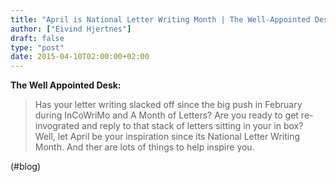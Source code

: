 ```yaml
---
title: "April is National Letter Writing Month | The Well-Appointed Desk"
author: ["Eivind Hjertnes"]
draft: false
type: "post"
date: 2015-04-10T02:00:00+02:00
---
```


**The Well Appointed Desk:**

> Has your letter writing slacked off since the big push in February
> during InCoWriMo and A Month of Letters? Are you ready to get
> re-invograted and reply to that stack of letters sitting in your in
> box? Well, let April be your inspiration since its National Letter
> Writing Month. And ther are lots of things to help inspire you.

(#blog)
